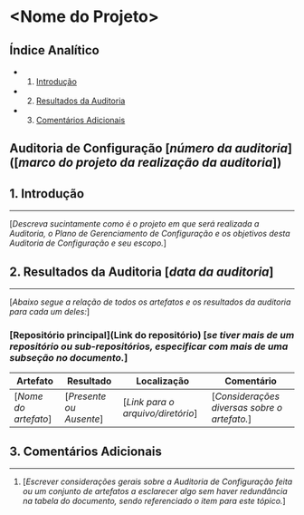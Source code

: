 <!-- Template de Auditoria de Configuração (ACS) versão em Markdown-->
\<Nome do Projeto\>
===================

Índice Analítico
----------------

* 1. [Introdução](#1-introdução)
* 2. [Resultados da Auditoria](#2-resultados-da-auditoria)
* 3. [Comentários Adicionais](#3-comentários-adicionais)

Auditoria de Configuração [_número da auditoria_] ([_marco do projeto da realização da auditoria_])
---------------------------------------------

## 1. Introdução
-------------

[_Descreva sucintamente como é o projeto em que será realizada a Auditoria, o Plano de Gerenciamento de Configuração e os objetivos desta Auditoria de Configuração e seu escopo._]

## 2. Resultados da Auditoria [_data da auditoria_]
--------------------------

[_Abaixo segue a relação de todos os artefatos e os resultados da auditoria para cada um deles:_]

### [Repositório principal](Link do repositório) [_se tiver mais de um repositório ou sub-repositórios, especificar com mais de uma subseção no documento._]

| Artefato | Resultado | Localização | Comentário |
|----------|-----------|-------------|------------|
| [_Nome do artefato_] | [_Presente ou Ausente_] | [_Link para o arquivo/diretório_] | [_Considerações diversas sobre o artefato._]

## 3. Comentários Adicionais
-------------------------

1. [_Escrever considerações gerais sobre a Auditoria de Configuração feita ou um conjunto de artefatos a esclarecer algo sem haver redundância na tabela do documento, sendo referenciado o item para este tópico._]
